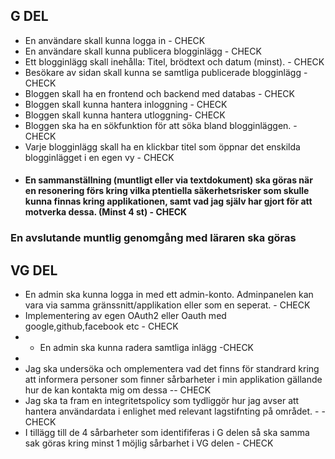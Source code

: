 ## G DEL

* En användare skall kunna logga in - CHECK
* En användare skall kunna publicera blogginlägg - CHECK
* Ett blogginlägg skall inehålla: Titel, brödtext och datum (minst). - CHECK
* Besökare av sidan skall kunna se samtliga publicerade blogginlägg - CHECK
* Bloggen skall ha en frontend och backend med databas - CHECK
* Bloggen skall kunna hantera inloggning - CHECK
* Bloggen skall kunna hantera utloggning-  CHECK
* Bloggen ska ha en sökfunktion för att söka bland blogginläggen. - CHECK
* Varje blogginlägg skall ha en klickbar titel som öppnar det enskilda blogginlägget i en egen vy - CHECK
* #### En sammanställning (muntligt eller via textdokument) ska göras när en resonering förs kring vilka ptentiella säkerhetsrisker som skulle kunna finnas kring applikationen, samt vad jag själv har gjort för att motverka dessa. (Minst 4 st) - CHECK 

### En avslutande muntlig genomgång med läraren ska göras



## VG DEL

* En admin ska kunna logga in med ett admin-konto. Adminpanelen kan vara via samma gränssnitt/applikation eller som en seperat. - CHECK
* Implementering av egen OAuth2 eller Oauth med google,github,facebook etc - CHECK
* * En admin ska kunna radera samtliga inlägg -CHECK
* 
* Jag ska undersöka och omplementera vad det finns för standrard kring att informera personer som finner sårbarheter i min applikation gällande hur de kan kontakta mig om dessa -- CHECK 
* Jag ska ta fram en integritetspolicy som tydliggör hur jag avser att hantera användardata i enlighet med relevant lagstifnting på området. - - CHECK
* I tillägg till de 4 sårbarheter som identififeras i G delen så ska samma sak göras kring minst 1 möjlig sårbarhet i VG delen - CHECK